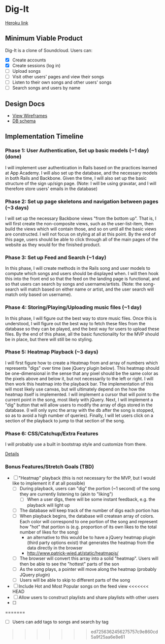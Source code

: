 # Dig-It

[Heroku link][heroku]

[heroku]: #

## Minimum Viable Product
Dig-It is a clone of Soundcloud. Users can:

- [X] Create accounts
- [X] Create sessions (log in)
- [ ] Upload songs
- [ ] Visit other users' pages and view their songs
- [ ] Listen to their own songs and other users' songs
- [ ] Search songs and users by name

## Design Docs
* [View Wireframes][views]
* [DB schema][schema]

[views]: ./docs/views.md
[schema]: ./docs/schema.md

## Implementation Timeline

### Phase 1: User Authentication, Set up basic models (~1 day) (done)
I will implement user authentication in Rails based on the practices learned at
App Academy. I will also set up the database, and the necessary models in both Rails and Backbone. Given the time, I will also set up the basic structure of the sign up/sign page. (Note: I will be using gravatar, and I will therefore store users' emails in the database)

### Phase 2: Set up page skeletons and navigation between pages (~3 days)
I will set up the necessary Backbone views "from the bottom up". That is, I will first create the non-composite views, such as the user-list-item, then build the views which will contain those, and so on until all the basic views are constructed. I will not focus on styling at all at this point. By the end of this page, users should be able to click through all of the main pages of the website as they would for the finished product.

### Phase 3: Set up Feed and Search (~1 day)
In this phase, I will create methods in the Rails song and user models to compute which songs and users should be displayed when. I will then hook this into the front end so that the feed on the landing page is functional, and so that users can search by songs and username/artists. (Note: the song-search will match based on either name or artist, and the user search will match only based on username).

### Phase 4: Storing/Playing/Uploading music files (~1 day)
In this phase, I will figure out the best way to store music files. Once this is understood, I will figure out the best way to fetch these files from the database so they can be played, and the best way for users to upload these files. By the end of this phase, all the basic functionality for the MVP should be in place, but there will still be no styling.

### Phase 5: Heatmap Playback (~3 days)
I will first figure how to create a Heatmap from and array of numbers which represents "digs" over time (see jQuery plugin below). This heatmap should be one-dimensional in the sense that any pixel should be the same color as the pixels above and below it, but not necessarily to the left or right. I will then work this heatmap into the playback bar. The implementation of this will most likely use canvas, but will ultimately depend on the how the heatmap itself is implemented. I will implement a cursor that will point to the current point in the song, most likely with jQuery. Next, I will implement a "dig" button that will allow users to modify the array of digs stored in the database. (I will only sync the array with the db after the song is stopped, so as to avoid a high number of queries). Finally, I will let users click on a section of the playback to jump to that section of the song.

### Phase 6: CSS/Catchup/Extra Features
I will probably use a built in bootstrap style and customize from there.

[Details][phase-one]

### Bonus Features/Stretch Goals (TBD)
- [ ] "Heatmap" playback (this is not necessary for the MVP, but I would like to implement it if at all possible)
  * [ ] During playback, users can "dig" the portion (~1 second) of the song they are currently listening to (akin to "liking")
    - [ ] When a user digs, there will be some instant feedback, e.g. the playback will light up
  * [ ] The database will keep track of the number of digs each portion has
  * [ ] When playback begins, the database will createan array of colors. Each color will correspond to one portion of the song and represent how "hot" that portion is (e.g. proportion of its own likes to the total number of likes for the song)
    - an alternative to this would be to have a jQuery heatmap plugin (third party options exist) that generates the heatmap from the data directly in the browser
    - http://www.patrick-wied.at/static/heatmapjs/
  * [ ] The browser will convert this array into a solid "heatmap". Users will then be able to see the "hottest" parts of the son
  * [ ] As the song plays, a pointer will move along the heatmap (probably JQuery plugin)
  * [ ] Users will be able to skip to different parts of the song
- [ ] Include Hot and Most Popular songs on the feed view
<<<<<<< HEAD
- [ ] Allow users to construct playlists and share playlists with other users
- [ ] 
=======
- [ ] Users can add tags to songs and search by tag
>>>>>>> ed7256362456275757c9e860cd5a9f25aa6e8e61


[phase-one]: ./docs/phases/phase1.md
[phase-two]: ./docs/phases/phase2.md
[phase-three]: ./docs/phases/phase3.md
[phase-four]: ./docs/phases/phase4.md
[phase-five]: ./docs/phases/phase5.md
